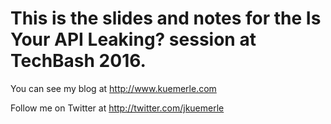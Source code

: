 This is the slides and notes for the Is Your API Leaking? session at TechBash 2016.
============

You can see my blog at http://www.kuemerle.com

Follow me on Twitter at http://twitter.com/jkuemerle


